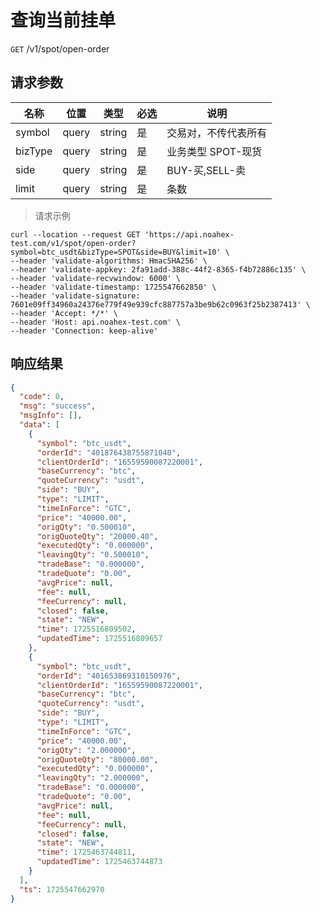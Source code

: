 # 查询当前挂单

`GET` /v1/spot/open-order

## 请求参数

| 名称      | 位置    | 类型     | 必选 | 说明                      |
|---------|-------|--------|----|-------------------------|
| symbol  | query | string | 是  | 交易对，不传代表所有	             |
| bizType | query | string | 是  | 业务类型 SPOT-现货 |
| side    | query | string | 是  | BUY-买,SELL-卖	           |
| limit   | query | string | 是  | 条数                      |

> 请求示例

```shell
curl --location --request GET 'https://api.noahex-test.com/v1/spot/open-order?symbol=btc_usdt&bizType=SPOT&side=BUY&limit=10' \
--header 'validate-algorithms: HmacSHA256' \
--header 'validate-appkey: 2fa91add-388c-44f2-8365-f4b72886c135' \
--header 'validate-recvwindow: 6000' \
--header 'validate-timestamp: 1725547662850' \
--header 'validate-signature: 7601e09ff34960a24376e779f49e939cfc887757a3be9b62c0963f25b2387413' \
--header 'Accept: */*' \
--header 'Host: api.noahex-test.com' \
--header 'Connection: keep-alive'
```

## 响应结果

```json
{
  "code": 0,
  "msg": "success",
  "msgInfo": [],
  "data": [
    {
      "symbol": "btc_usdt",
      "orderId": "401876438755871040",
      "clientOrderId": "16559590087220001",
      "baseCurrency": "btc",
      "quoteCurrency": "usdt",
      "side": "BUY",
      "type": "LIMIT",
      "timeInForce": "GTC",
      "price": "40000.00",
      "origQty": "0.500010",
      "origQuoteQty": "20000.40",
      "executedQty": "0.000000",
      "leavingQty": "0.500010",
      "tradeBase": "0.000000",
      "tradeQuote": "0.00",
      "avgPrice": null,
      "fee": null,
      "feeCurrency": null,
      "closed": false,
      "state": "NEW",
      "time": 1725516809502,
      "updatedTime": 1725516809657
    },
    {
      "symbol": "btc_usdt",
      "orderId": "401653869310150976",
      "clientOrderId": "16559590087220001",
      "baseCurrency": "btc",
      "quoteCurrency": "usdt",
      "side": "BUY",
      "type": "LIMIT",
      "timeInForce": "GTC",
      "price": "40000.00",
      "origQty": "2.000000",
      "origQuoteQty": "80000.00",
      "executedQty": "0.000000",
      "leavingQty": "2.000000",
      "tradeBase": "0.000000",
      "tradeQuote": "0.00",
      "avgPrice": null,
      "fee": null,
      "feeCurrency": null,
      "closed": false,
      "state": "NEW",
      "time": 1725463744811,
      "updatedTime": 1725463744873
    }
  ],
  "ts": 1725547662970
}
```


